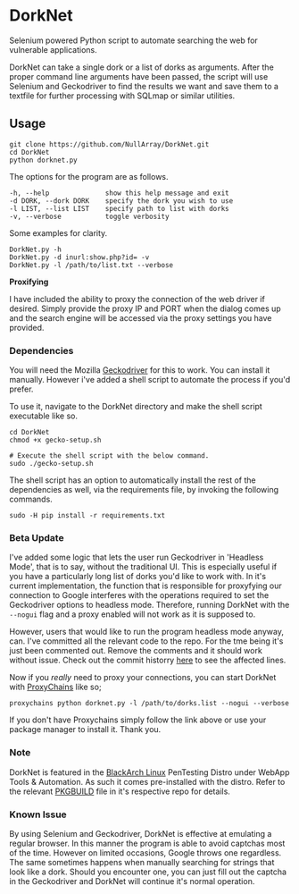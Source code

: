 # DorkNet
Selenium powered Python script to automate searching the web for vulnerable applications.

DorkNet can take a single dork or a list of dorks as arguments. After the proper command line arguments have been passed, the script will use Selenium and Geckodriver to find the results we want and save them to a textfile for further processing with SQLmap or similar utilities.

## Usage

```
git clone https://github.com/NullArray/DorkNet.git
cd DorkNet
python dorknet.py
```

The options for the program are as follows.

```
-h, --help              show this help message and exit
-d DORK, --dork DORK    specify the dork you wish to use
-l LIST, --list LIST    specify path to list with dorks
-v, --verbose           toggle verbosity
```

Some examples for clarity.

```
DorkNet.py -h
DorkNet.py -d inurl:show.php?id= -v
DorkNet.py -l /path/to/list.txt --verbose
```

**Proxifying**

I have included the ability to proxy the connection of the web driver if desired. Simply provide the proxy IP and PORT when the dialog comes up and the search engine will be accessed via the proxy settings you have provided. 


### Dependencies

You will need the Mozilla [Geckodriver](https://github.com/mozilla/geckodriver/releases) for this to work. You can install it manually. However i've added a shell script to automate the process if you'd prefer.

To use it, navigate to the DorkNet directory and make the shell script executable like so.

```
cd DorkNet
chmod +x gecko-setup.sh

# Execute the shell script with the below command.
sudo ./gecko-setup.sh
```
The shell script has an option to automatically install the rest of the dependencies as well, via the requirements file, by invoking the following commands.

```sudo -H pip install -r requirements.txt```

### Beta Update

I've added some logic that lets the user run Geckodriver in 'Headless Mode', that is to say, without the traditional UI. This is especially useful if you have a particularly long list of dorks you'd like to work with. In it's current implementation, the function that is responsible for proxyfying our connection to Google interferes with the operations required to set the Geckodriver options to headless mode. Therefore, running DorkNet with the `--nogui` flag and a proxy enabled will not work as it is supposed to.

However, users that would like to run the program headless mode anyway, can. I've committed all the relevant code to the repo. For the tme being it's just been commented out. Remove the comments and it should work without issue. Check out the commit historry [here](https://github.com/NullArray/DorkNet/commit/82977901b8dd94f2ec1f10f3a39762561b1a3302) to see the affected lines.

Now if you _really_ need to proxy your connections, you can start DorkNet with [ProxyChains](https://github.com/haad/proxychains) like so; 

```proxychains python dorknet.py -l /path/to/dorks.list --nogui --verbose```

If you don't have Proxychains simply follow the link above or use your package manager to install it. Thank you.

### Note

DorkNet is featured in the [BlackArch Linux](https://blackarch.org) PenTesting Distro under WebApp Tools & Automation. As such it comes pre-installed with the distro. Refer to the relevant [PKGBUILD](https://github.com/BlackArch/blackarch/blob/master/packages/dorknet/PKGBUILD) file in it's respective repo for details.


### Known Issue
By using Selenium and Geckodriver, DorkNet is effective at emulating a regular browser. In this manner the program is able to avoid captchas most of the time. However on limited occasions, Google throws one regardless. The same sometimes happens when manually searching for strings that look like a dork. Should you encounter one, you can just fill out the captcha in the Geckodriver and DorkNet will continue it's normal operation.
